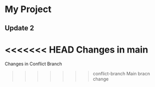 # My Project
## Update 2
<<<<<<< HEAD
Changes in main
=======
Changes in Conflict Branch
>>>>>>> conflict-branch
Main bracn change

